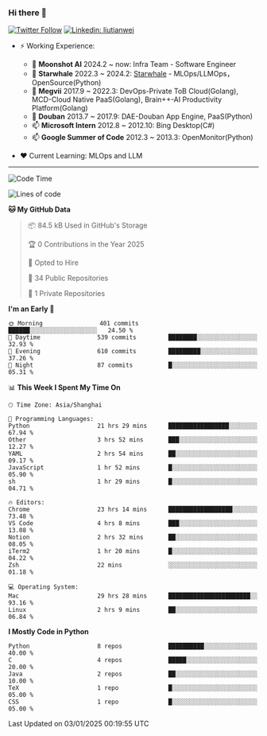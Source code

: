 ### Hi there 👋

[![Twitter Follow](https://img.shields.io/twitter/follow/tianweidut?style=social)](https://twitter.com/tianweidut)
[![Linkedin: liutianwei](https://img.shields.io/badge/-liutianwei-blue?style=flat-square&logo=Linkedin&logoColor=white&link=https://www.linkedin.com/in/liutianwei/)](https://www.linkedin.com/in/liutianwei/)

- ⚡ Working Experience:
  - 🔭 **Moonshot AI**  2024.2 ~ now: Infra Team - Software Engineer
  - 🌱 **Starwhale** 2022.3 ~ 2024.2: [Starwhale](https://github.com/star-whale/starwhale) - MLOps/LLMOps，OpenSource(Python)
  - 🌱 **Megvii** 2017.9 ~ 2022.3: DevOps-Private ToB Cloud(Golang), MCD-Cloud Native PaaS(Golang), Brain++-AI Productivity Platform(Golang)
  - 🌱 **Douban** 2013.7 ~ 2017.9: DAE-Douban App Engine, PaaS(Python)
  - 📫 **Microsoft Intern** 2012.8 ~ 2012.10: Bing Desktop(C#)
  - 📫 **Google Summer of Code** 2012.3 ~ 2013.3: OpenMonitor(Python)

- ❤️ Current Learning: MLOps and LLM

---
<!--START_SECTION:waka-->
![Code Time](http://img.shields.io/badge/Code%20Time-6%2C588%20hrs%2038%20mins-blue)

![Lines of code](https://img.shields.io/badge/From%20Hello%20World%20I%27ve%20Written-1.0%20million%20lines%20of%20code-blue)

**🐱 My GitHub Data** 

> 📦 84.5 kB Used in GitHub's Storage 
 > 
> 🏆 0 Contributions in the Year 2025
 > 
> 💼 Opted to Hire
 > 
> 📜 34 Public Repositories 
 > 
> 🔑 1 Private Repositories 
 > 
**I'm an Early 🐤** 

```text
🌞 Morning                401 commits         ██████░░░░░░░░░░░░░░░░░░░   24.50 % 
🌆 Daytime                539 commits         ████████░░░░░░░░░░░░░░░░░   32.93 % 
🌃 Evening                610 commits         █████████░░░░░░░░░░░░░░░░   37.26 % 
🌙 Night                  87 commits          █░░░░░░░░░░░░░░░░░░░░░░░░   05.31 % 
```


📊 **This Week I Spent My Time On** 

```text
🕑︎ Time Zone: Asia/Shanghai

💬 Programming Languages: 
Python                   21 hrs 29 mins      █████████████████░░░░░░░░   67.94 % 
Other                    3 hrs 52 mins       ███░░░░░░░░░░░░░░░░░░░░░░   12.27 % 
YAML                     2 hrs 54 mins       ██░░░░░░░░░░░░░░░░░░░░░░░   09.17 % 
JavaScript               1 hr 52 mins        █░░░░░░░░░░░░░░░░░░░░░░░░   05.90 % 
sh                       1 hr 29 mins        █░░░░░░░░░░░░░░░░░░░░░░░░   04.71 % 

🔥 Editors: 
Chrome                   23 hrs 14 mins      ██████████████████░░░░░░░   73.48 % 
VS Code                  4 hrs 8 mins        ███░░░░░░░░░░░░░░░░░░░░░░   13.08 % 
Notion                   2 hrs 32 mins       ██░░░░░░░░░░░░░░░░░░░░░░░   08.05 % 
iTerm2                   1 hr 20 mins        █░░░░░░░░░░░░░░░░░░░░░░░░   04.22 % 
Zsh                      22 mins             ░░░░░░░░░░░░░░░░░░░░░░░░░   01.18 % 

💻 Operating System: 
Mac                      29 hrs 28 mins      ███████████████████████░░   93.16 % 
Linux                    2 hrs 9 mins        ██░░░░░░░░░░░░░░░░░░░░░░░   06.84 % 
```

**I Mostly Code in Python** 

```text
Python                   8 repos             ██████████░░░░░░░░░░░░░░░   40.00 % 
C                        4 repos             █████░░░░░░░░░░░░░░░░░░░░   20.00 % 
Java                     2 repos             ██░░░░░░░░░░░░░░░░░░░░░░░   10.00 % 
TeX                      1 repo              █░░░░░░░░░░░░░░░░░░░░░░░░   05.00 % 
CSS                      1 repo              █░░░░░░░░░░░░░░░░░░░░░░░░   05.00 % 
```




 Last Updated on 03/01/2025 00:19:55 UTC
<!--END_SECTION:waka-->
